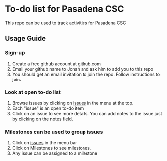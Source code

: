 # To-do list for Pasadena CSC

This repo can be used to track activities for Pasadena CSC

## Usage Guide

### Sign-up

1. Create a free github account at github.com
2. Email your github name to Jonah and ask him to add you to this repo
3. You should get an email invitation to join the repo.  Follow instructions to join.

### Look at open to-do list
1. Browse issues by clicking on [issues](https://github.com/Pasadena-Complete-Streets-Coalition/todo/issues) in the menu at the top.
2. Each "issue" is an open to-do item
3. Click on an issue to see more details.  You can add notes to the issue just by clicking on the notes field.

### Milestones can be used to group issues
1. Click on [issues](https://github.com/Pasadena-Complete-Streets-Coalition/todo/issues) in the menu bar
2. Click on Milestones to see milestones.
3. Any issue can be assigned to a milestone
